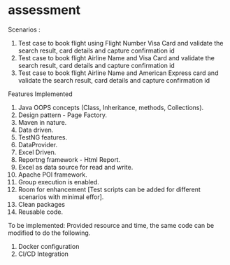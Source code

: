 # assessment

Scenarios :
1. Test case to book flight using Flight Number Visa Card and validate the search result, card details and capture confirmation id
2. Test case to book flight Airline Name and Visa Card and validate the search result, card details and capture confirmation id
3. Test case to book flight Airline Name and American Express card and validate the search result, card details and capture confirmation id

Features Implemented
1. Java OOPS concepts (Class, Inheritance, methods, Collections).
2. Design pattern - Page Factory.
3. Maven in nature.
4. Data driven.
5. TestNG features.
6. DataProvider.
7. Excel Driven.
8. Reportng framework - Html Report.
9. Excel as data source for read and write.
10. Apache POI framework.
11. Group execution is enabled.
12. Room for enhancement [Test scripts can be added for different scenarios with minimal effor].
13. Clean packages
14. Reusable code.

To be implemented:
Provided resource and time, the same code can be modified to do the following.
1. Docker configuration
2. CI/CD Integration